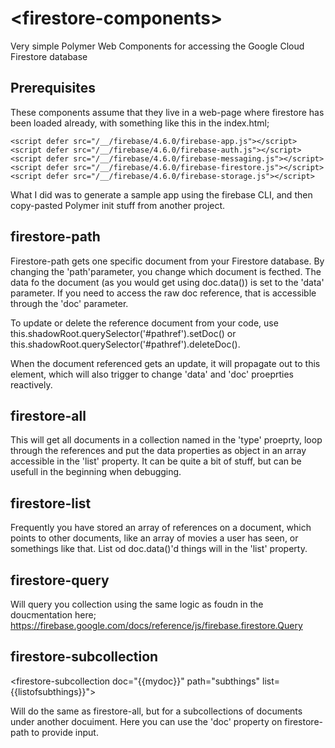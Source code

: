 # \<firestore-components\>

Very simple Polymer Web Components for accessing the Google Cloud Firestore database

## Prerequisites

These components assume that they live in a web-page where firestore has been loaded already, with something like this in the index.html;

    <script defer src="/__/firebase/4.6.0/firebase-app.js"></script>
    <script defer src="/__/firebase/4.6.0/firebase-auth.js"></script>
    <script defer src="/__/firebase/4.6.0/firebase-messaging.js"></script>
    <script defer src="/__/firebase/4.6.0/firebase-firestore.js"></script>
    <script defer src="/__/firebase/4.6.0/firebase-storage.js"></script>

What I did was to generate a sample app using the firebase CLI, and then copy-pasted Polymer init stuff from another project.

## firestore-path

<firestore-path id="pathref" data="{{channel}}" doc="{{channeldoc}}" path="channels/{{channelid}}"></firestore-path>

Firestore-path gets one specific document from your Firestore database. By changing the 'path'parameter, you change which document is fecthed. The data fo the document (as you would get using doc.data()) is set to the 'data' parameter. If you need to access the raw doc reference, that is accessible through the 'doc' parameter.

To update or delete the reference document from your code, use this.shadowRoot.querySelector('#pathref').setDoc() or this.shadowRoot.querySelector('#pathref').deleteDoc().

When the document referenced gets an update, it will propagate out to this element, which will also trigger to change 'data' and 'doc' proeprties reactively.

## firestore-all

<firestore-all type="mythings" list="{{allthings}}"></firestore-all>

This will get all documents in a collection named in the 'type' proeprty, loop through the references and put the data properties as object in an array accessible in the 'list' property. It can be quite a bit of stuff, but can be usefull in the beginning when debugging.

## firestore-list

<firestore-list type="mythings" references="{{refs}}" list="{{listofthings}}"></firestore-list>

Frequently you have stored an array of references on a document, which points to other documents, like an array of movies a user has seen, or somethings like that. List od doc.data()'d things will in the 'list' property.

## firestore-query

<firestore-query type="mythings" property="city" operation="==" value="{{comparecity}}"></firestore-query>

Will query you collection using the same logic as foudn in the doucmentation here; https://firebase.google.com/docs/reference/js/firebase.firestore.Query

## firestore-subcollection

<firestore-subcollection doc="{{mydoc}}" path="subthings" list={{listofsubthings}}"></firestore-sunbcollection>

Will do the same as firestore-all, but for a subcollections of documents under another docuiment. Here you can use the 'doc' property on firestore-path to provide input.

